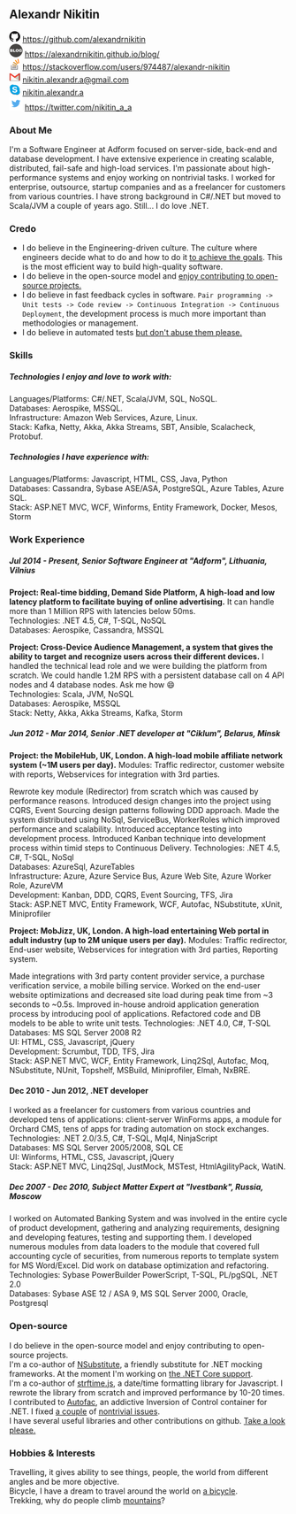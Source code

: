 ## Alexandr Nikitin

![GitHub](https://raw.githubusercontent.com/alexandrnikitin/cv/master/images/github.png) https://github.com/alexandrnikitin  
![Blog](https://raw.githubusercontent.com/alexandrnikitin/cv/master/images/blog.png) https://alexandrnikitin.github.io/blog/  
![Stackoverflow](https://raw.githubusercontent.com/alexandrnikitin/cv/master/images/stackoverflow.png) https://stackoverflow.com/users/974487/alexandr-nikitin  
![Gmail](https://raw.githubusercontent.com/alexandrnikitin/cv/master/images/gmail.png) [nikitin.alexandr.a@gmail.com](mailto:nikitin.alexandr.a@gmail.com)  
![Skype](https://raw.githubusercontent.com/alexandrnikitin/cv/master/images/skype.png) [nikitin.alexandr.a](skype:nikitin.alexandr.a)  
![Twitter](https://raw.githubusercontent.com/alexandrnikitin/cv/master/images/twitter.png) https://twitter.com/nikitin_a_a  

### About Me

I'm a Software Engineer at Adform focused on server-side, back-end and database development. I have extensive experience in creating scalable, distributed, fail-safe and high-load services. I'm passionate about high-performance systems and enjoy working on nontrivial tasks. I worked for enterprise, outsource, startup companies and as a freelancer for customers from various countries. I have strong background in C#/.NET but moved to Scala/JVM a couple of years ago. Still... I do love .NET.



### Credo

* I do believe in the Engineering-driven culture. The culture where engineers decide what to do and how to do it [to achieve the goals](https://alexandrnikitin.github.io/blog/cross-device-wheel-the-beginning/). This is the most efficient way to build high-quality software.  
* I do believe in the open-source model and [enjoy contributing to open-source projects.](https://alexandrnikitin.github.io/cv/#OS)  
* I do believe in fast feedback cycles in software. `Pair programming -> Unit tests -> Code review -> Continuous Integration -> Continuous Deployment`, the development process is much more important than methodologies or management.  
* I do believe in automated tests [but don't abuse them please.](https://alexandrnikitin.github.io/blog/a-single-purpose-of-automated-testing/)



### Skills

##### Technologies I enjoy and love to work with:  
Languages/Platforms: C#/.NET, Scala/JVM, SQL, NoSQL.  
Databases: Aerospike, MSSQL.  
Infrastructure: Amazon Web Services, Azure, Linux.  
Stack: Kafka, Netty, Akka, Akka Streams, SBT, Ansible, Scalacheck, Protobuf.  

##### Technologies I have experience with:
Languages/Platforms: Javascript, HTML, CSS, Java, Python  
Databases: Cassandra, Sybase ASE/ASA, PostgreSQL, Azure Tables, Azure SQL.  
Stack: ASP.NET MVC, WCF, Winforms, Entity Framework, Docker, Mesos, Storm



### Work Experience

##### Jul 2014 - Present, Senior Software Engineer at "Adform", Lithuania, Vilnius
**Project: Real-time bidding, Demand Side Platform, A high-load and low latency platform to facilitate buying of online advertising.** It can handle more than 1 Million RPS with latencies below 50ms.  
Technologies: .NET 4.5, C#, T-SQL, NoSQL  
Databases: Aerospike, Cassandra, MSSQL  

**Project: Cross-Device Audience Management, a system that gives the ability to target and recognize users across their different devices.** I handled the technical lead role and we were building the platform from scratch. We could handle 1.2M RPS with a persistent database call on 4 API nodes and 4 database nodes. Ask me how :smile:  
Technologies: Scala, JVM, NoSQL  
Databases: Aerospike, MSSQL  
Stack: Netty, Akka, Akka Streams, Kafka, Storm    

##### Jun 2012 - Mar 2014, Senior .NET developer at "Ciklum", Belarus, Minsk
**Project: the MobileHub, UK, London. A high-load mobile affiliate network system (~1M users per day).** Modules: Traffic redirector, customer website with reports, Webservices for integration with 3rd parties.

Rewrote key module (Redirector) from scratch which was caused by performance reasons. Introduced design changes into the project using CQRS, Event Sourcing design patterns following DDD approach. Made the system distributed using NoSql, ServiceBus, WorkerRoles which improved performance and scalability.
Introduced acceptance testing into development process.
Introduced Kanban technique into development process within timid steps to Continuous Delivery.
Technologies: .NET 4.5, C#, T-SQL, NoSql  
Databases: AzureSql, AzureTables  
Infrastructure: Azure, Azure Service Bus, Azure Web Site, Azure Worker Role, AzureVM  
Development: Kanban, DDD, CQRS, Event Sourcing, TFS, Jira  
Stack: ASP.NET MVC, Entity Framework, WCF, Autofac, NSubstitute, xUnit, Miniprofiler  

**Project: MobJizz, UK, London. A high-load entertaining Web portal in adult industry (up to 2M unique users per day).**
Modules: Traffic redirector, End-user website, Webservices for integration with 3rd parties, Reporting system.

Made integrations with 3rd party content provider service, a purchase verification service, a mobile billing service. Worked on the end-user website optimizations and decreased site load during peak time from ~3 seconds to ~0.5s. Improved in-house android application generation process by introducing pool of applications. Refactored code and DB models to be able to write unit tests.
Technologies: .NET 4.0, C#, T-SQL  
Databases: MS SQL Server 2008 R2  
UI: HTML, CSS, Javascript, jQuery  
Development: Scrumbut, TDD, TFS, Jira  
Stack: ASP.NET MVC, WCF, Entity Framework, Linq2Sql, Autofac, Moq, NSubstitute, NUnit, Topshelf, MSBuild, Miniprofiler, Elmah, NxBRE.  

#### Dec 2010 - Jun 2012, .NET developer
I worked as a freelancer for customers from various countries and developed tens of applications: client-server WinForms apps, a module for Orchard CMS, tens of apps for trading automation on stock exchanges.
Technologies: .NET 2.0/3.5, C#, T-SQL, Mql4, NinjaScript  
Databases: MS SQL Server 2005/2008, SQL CE  
UI: Winforms, HTML, CSS, Javascript, jQuery  
Stack: ASP.NET MVC, Linq2Sql, JustMock, MSTest, HtmlAgilityPack, WatiN.  

##### Dec 2007 - Dec 2010, Subject Matter Expert at "Ivestbank", Russia, Moscow

I worked on Automated Banking System and was involved in the entire cycle of product development, gathering and analyzing requirements, designing and developing features, testing and supporting them. I developed numerous modules from data loaders to the module that covered full accounting cycle of securities, from numerous reports to template system for MS Word/Excel. Did work on database optimization and refactoring.
Technologies: Sybase PowerBuilder PowerScript, T-SQL, PL/pgSQL, .NET 2.0  
Databases: Sybase ASE 12 / ASA 9, MS SQL Server 2000, Oracle, Postgresql  

### Open-source

I do believe in the open-source model and enjoy contributing to open-source projects.   
I'm a co-author of [NSubstitute](https://nsubstitute.github.io/), a friendly substitute for .NET mocking frameworks. At the moment I'm working on [the .NET Core support](https://github.com/nsubstitute/NSubstitute/pull/197).  
I'm a co-author of [strftime.js](https://github.com/samsonjs/strftime), a date/time formatting library for Javascript. I rewrote the library from scratch and improved performance by 10-20 times.  
I contributed to [Autofac](https://autofac.org/), an addictive Inversion of Control container for .NET. I fixed [a couple](https://github.com/autofac/Autofac/pull/542) of [nontrivial issues](https://github.com/autofac/Autofac/pull/528).  
I have several useful libraries and other contributions on github. [Take a look please.](https://github.com/alexandrnikitin)


### Hobbies & Interests

Travelling, it gives ability to see things, people, the world from different angles and be more objective.  
Bicycle, I have a dream to travel around the world on [a bicycle](http://instagram.com/p/lCbB6mPpG7).  
Trekking, why do people climb [mountains](http://instagram.com/p/nQZoPRvpKr)?  
